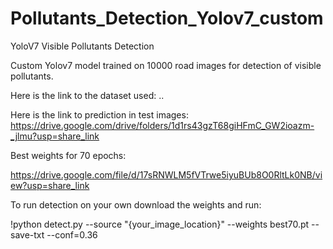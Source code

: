 # Pollutants_Detection_Yolov7_custom
YoloV7 Visible Pollutants Detection

Custom Yolov7 model trained on 10000 road images for detection of visible pollutants.

Here is the link to the dataset used:
..

Here is the link to prediction in test images:
https://drive.google.com/drive/folders/1d1rs43gzT68giHFmC_GW2ioazm-_jlmu?usp=share_link

Best weights for 70 epochs:

https://drive.google.com/file/d/17sRNWLM5fVTrwe5iyuBUb8O0RltLk0NB/view?usp=share_link

To run detection on your own download the weights and run:

!python detect.py --source "{your_image_location}" --weights best70.pt --save-txt --conf=0.36
